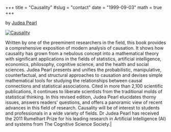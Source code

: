 +++
title = "Causality"
#slug = "contact"
date = "1999-09-03"
math = true
+++

by [Judea Pearl](http://bayes.cs.ucla.edu/stat_bio.html)

[![Causality](../causality.jpg)](http://bayes.cs.ucla.edu/jp_home.html)

Written by one of the preeminent researchers in the field, this book provides a comprehensive exposition of modern analysis of causation. It shows how causality has grown from a nebulous concept into a mathematical theory with significant applications in the fields of statistics, artificial intelligence, economics, philosophy, cognitive science, and the health and social sciences. Judea Pearl presents and unifies the probabilistic, manipulative, counterfactual, and structural approaches to causation and devises simple mathematical tools for studying the relationships between causal connections and statistical associations. Cited in more than 2,100 scientific publications, it continues to liberate scientists from the traditional molds of statistical thinking. In this revised edition, Judea Pearl elucidates thorny issues, answers readers' questions, and offers a panoramic view of recent advances in this field of research. Causality will be of interest to students and professionals in a wide variety of fields. Dr Judea Pearl has received the 2011 Rumelhart Prize for his leading research in Artificial Intelligence (AI) and systems from The Cognitive Science Society.|

